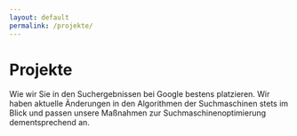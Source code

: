 ```yaml
---
layout: default
permalink: /projekte/
---
```


# Projekte

Wie wir Sie in den Suchergebnissen bei Google bestens platzieren. Wir haben aktuelle Änderungen in den Algorithmen der Suchmaschinen stets im Blick und passen unsere Maßnahmen zur Suchmaschinenoptimierung dementsprechend an.

